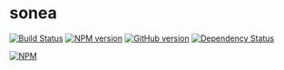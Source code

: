 sonea
=====

[![Build Status](https://travis-ci.org/Naxmeify/sonea.svg?branch=master)](https://travis-ci.org/Naxmeify/sonea)
[![NPM version](https://badge.fury.io/js/sonea.svg)](http://badge.fury.io/js/sonea)
[![GitHub version](https://badge.fury.io/gh/Naxmeify%2Fsonea.png)](http://badge.fury.io/gh/Naxmeify%2Fsonea)
[![Dependency Status](https://gemnasium.com/Naxmeify/sonea.svg)](https://gemnasium.com/Naxmeify/sonea)

[![NPM](https://nodei.co/npm/sonea.png?downloads=true&stars=true)](https://nodei.co/npm/sonea/)